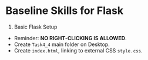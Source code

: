 # Baseline Skills for Flask

1. Basic Flask Setup
- Reminder: **NO RIGHT-CLICKING IS ALLOWED**.
- Create `Task4_4` main folder on Desktop.
- Create `index.html`, linking to external CSS `style.css`.


